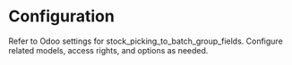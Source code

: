 # Configuration

Refer to Odoo settings for stock_picking_to_batch_group_fields. Configure related models, access rights, and options as needed.
